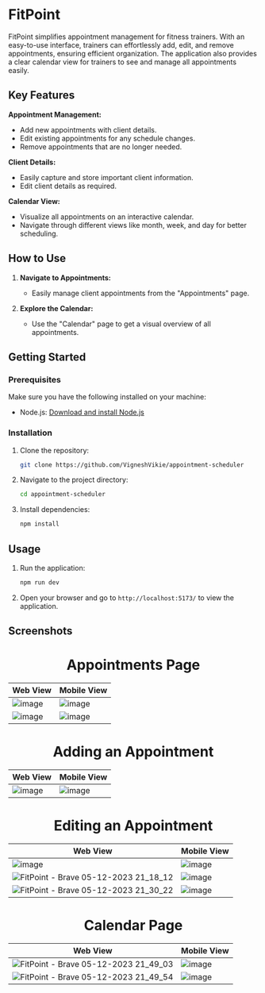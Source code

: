 # FitPoint

FitPoint simplifies appointment management for fitness trainers. With an easy-to-use interface, trainers can effortlessly add, edit, and remove appointments, ensuring efficient organization. The application also provides a clear calendar view for trainers to see and manage all appointments easily.

## Key Features

**Appointment Management:**
- Add new appointments with client details.
- Edit existing appointments for any schedule changes.
- Remove appointments that are no longer needed.

**Client Details:**
- Easily capture and store important client information.
- Edit client details as required.

**Calendar View:**
- Visualize all appointments on an interactive calendar.
- Navigate through different views like month, week, and day for better scheduling.

## How to Use

1. **Navigate to Appointments:**
   - Easily manage client appointments from the "Appointments" page.

2. **Explore the Calendar:**
   - Use the "Calendar" page to get a visual overview of all appointments.
  
## Getting Started

### Prerequisites

Make sure you have the following installed on your machine:

- Node.js: [Download and install Node.js](https://nodejs.org/)

### Installation

1. Clone the repository:

   ```bash
   git clone https://github.com/VigneshVikie/appointment-scheduler
   ```

2. Navigate to the project directory:

   ```bash
   cd appointment-scheduler
   ```

3. Install dependencies:

   ```bash
   npm install
   ```

## Usage

1. Run the application:

   ```bash
   npm run dev
   ```

2. Open your browser and go to `http://localhost:5173/` to view the application.

  
## Screenshots

<h1 align="center">
Appointments Page
</h1>

| Web View  | Mobile View |
| ------------- | ------------- |
| ![image](https://github.com/VigneshVikie/appointment-scheduler/assets/84327531/7fdeaf84-45b9-430e-899f-e1516199dee6") | ![image](https://github.com/VigneshVikie/appointment-scheduler/assets/84327531/82ca1af7-b874-4d51-b690-94f74a6e226f) |
| ![image](https://github.com/VigneshVikie/appointment-scheduler/assets/84327531/3031afb9-d21e-4f8d-902c-3a79ef4efc8a) | ![image](https://github.com/VigneshVikie/appointment-scheduler/assets/84327531/34878041-b3a8-4c69-92ac-9b41ab9de27c) |


<h1 align="center">
Adding an Appointment
</h1>

| Web View  | Mobile View |
| ------------- | ------------- |
| ![image](https://github.com/VigneshVikie/appointment-scheduler/assets/84327531/2d4aa56e-0099-4495-8a5f-16b46a806171) | ![image](https://github.com/VigneshVikie/appointment-scheduler/assets/84327531/3e3c3050-66ec-49e7-bcc2-d2a28230181c) |


<h1 align="center">
Editing an Appointment
</h1>

| Web View  | Mobile View |
| ------------- | ------------- |
| ![image](https://github.com/VigneshVikie/appointment-scheduler/assets/84327531/93a83139-c708-4c75-912a-073131057fdc) | ![image](https://github.com/VigneshVikie/appointment-scheduler/assets/84327531/01a36873-f400-4a00-b33a-1e0d61747a53) |
| ![FitPoint - Brave 05-12-2023 21_18_12](https://github.com/VigneshVikie/appointment-scheduler/assets/84327531/671f5d0c-ff44-41e7-8cfd-dd8f53589c4d) | ![image](https://github.com/VigneshVikie/appointment-scheduler/assets/84327531/7bc695bc-df69-4aac-b763-6167868c9d11) |
| ![FitPoint - Brave 05-12-2023 21_30_22](https://github.com/VigneshVikie/appointment-scheduler/assets/84327531/120d532d-149a-4ddd-9077-199393f338b7) | ![image](https://github.com/VigneshVikie/appointment-scheduler/assets/84327531/9b167c03-593a-4fbf-922a-16d4c70430c6) |


<h1 align="center">
Calendar Page
</h1>

| Web View  | Mobile View |
| ------------- | ------------- |
| ![FitPoint - Brave 05-12-2023 21_49_03](https://github.com/VigneshVikie/appointment-scheduler/assets/84327531/8b708b31-d72c-432c-b6a6-8494c0dee57a) | ![image](https://github.com/VigneshVikie/appointment-scheduler/assets/84327531/907bd2cb-c30a-4f8e-b82d-6cbef35b2e7a) |
| ![FitPoint - Brave 05-12-2023 21_49_54](https://github.com/VigneshVikie/appointment-scheduler/assets/84327531/1b4020bd-599d-4749-af15-05c86cf5807a) | ![image](https://github.com/VigneshVikie/appointment-scheduler/assets/84327531/1d65028b-61a4-4124-9ac1-67deff01001c) |
